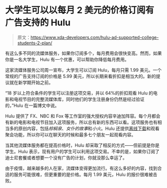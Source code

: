 # 大学生可以以每月 2 美元的价格订阅有广告支持的 Hulu

> 原文：<https://www.xda-developers.com/hulu-ad-supported-college-students-2-plan/>

有这么多不同的流媒体服务，如果你订阅多个，每月费用会很快变高。然而，如果你是一名大学生，Hulu 有一个优惠，可以帮助你降低每月费用。

这家流媒体服务公司周一宣布，大学生可以订阅 Hulu，每月只需 1.99 美元。一个常规的广告支持订阅的价格是 5.99 美元，所以长期来看折扣是相当大的。新的提议就在新学期开始之前。

“18 岁以上符合条件的学生可以注册这项交易，并以 64%的折扣观看 Hulu 的电影和电视节目的完整流媒体库，同时他们的学生注册身份仍然是经过验证的，”Hulu 在一篇博文中说。

Hulu 提供了 FX、NBC 和 Fox 等工作室的强大授权内容辛迪加阵容。每个月都会有新的电影和电视节目加入这项服务，所以总有新的东西可以看。这项服务也有相当多的原创内容，包括*棕榈泉*、*女仆的故事*和*小火*。Hulu 还提供[离线下载](https://www.xda-developers.com/hulu-android-offline-downloads/)和观看聚会功能，所以你可以在聊天的时候和最多七个朋友一起观看内容。

当其他流媒体服务都在提高价格时，Hulu 却采取了相反的方式——但前提是你是学生。Hulu 表示，现有用户的学生可以利用这项交易。不幸的是，如果你订阅了迪士尼套餐或者想要一个没有广告的计划，你就没那么幸运了。

由于疫情，越来越多的人在家，流媒体变得更加流行。有这么多好的内容，找到合适的服务可能很难，但更重要的是价格。每月 1.99 美元，Hulu 的报价很难被击败。